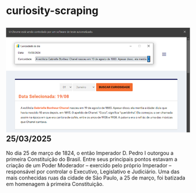 # curiosity-scraping
![Budget](./execucao.png)
25/03/2025
-
No dia 25 de março de 1824, o então Imperador D. Pedro I outorgou a primeira Constituição do Brasil. Entre seus principais pontos estavam a criação de um Poder Moderador  – exercido pelo próprio Imperador  – responsável por controlar o Executivo, Legislativo e Judiciário. Uma das mais conhecidas ruas da cidade de São Paulo, a 25 de março, foi batizada em homenagem à primeira Constituição.

